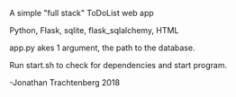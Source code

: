A simple "full stack" ToDoList web app

Python, Flask, sqlite, flask_sqlalchemy, HTML

app.py akes 1 argument, the path to the database.

Run start.sh to check for dependencies and start program.

-Jonathan Trachtenberg 2018